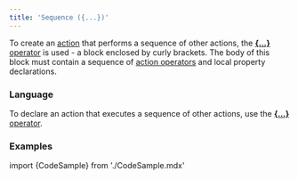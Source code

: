 ```yaml
---
title: 'Sequence ({...})'
---
```


To create an [action](Actions.md) that performs a sequence of other actions, the [**{...}** operator](Operator_....md) is used - a block enclosed by curly brackets. The body of this block must contain a sequence of [action operators](Оperators.md) and local property declarations.

### Language

To declare an action that executes a sequence of other actions, use the [**{...}** operator](Operator_....md). 

### Examples

import {CodeSample} from './CodeSample.mdx'

<CodeSample url="https://documentation.lsfusion.org/sample?file=ActionSample&block=action"/>

